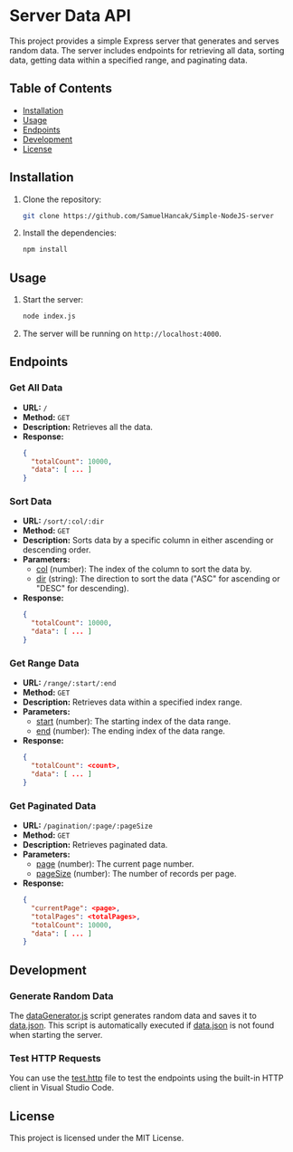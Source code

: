 # Server Data API

This project provides a simple Express server that generates and serves random data. The server includes endpoints for retrieving all data, sorting data, getting data within a specified range, and paginating data.

## Table of Contents

- [Installation](#installation)
- [Usage](#usage)
- [Endpoints](#endpoints)
- [Development](#development)
- [License](#license)

## Installation

1. Clone the repository:

   ```sh
   git clone https://github.com/SamuelHancak/Simple-NodeJS-server
   ```

2. Install the dependencies:
   ```sh
   npm install
   ```

## Usage

1. Start the server:

   ```sh
   node index.js
   ```

2. The server will be running on `http://localhost:4000`.

## Endpoints

### Get All Data

- **URL:** `/`
- **Method:** `GET`
- **Description:** Retrieves all the data.
- **Response:**
  ```json
  {
    "totalCount": 10000,
    "data": [ ... ]
  }
  ```

### Sort Data

- **URL:** `/sort/:col/:dir`
- **Method:** `GET`
- **Description:** Sorts data by a specific column in either ascending or descending order.
- **Parameters:**
  - [col](http://_vscodecontentref_/0) (number): The index of the column to sort the data by.
  - [dir](http://_vscodecontentref_/1) (string): The direction to sort the data ("ASC" for ascending or "DESC" for descending).
- **Response:**
  ```json
  {
    "totalCount": 10000,
    "data": [ ... ]
  }
  ```

### Get Range Data

- **URL:** `/range/:start/:end`
- **Method:** `GET`
- **Description:** Retrieves data within a specified index range.
- **Parameters:**
  - [start](http://_vscodecontentref_/2) (number): The starting index of the data range.
  - [end](http://_vscodecontentref_/3) (number): The ending index of the data range.
- **Response:**
  ```json
  {
    "totalCount": <count>,
    "data": [ ... ]
  }
  ```

### Get Paginated Data

- **URL:** `/pagination/:page/:pageSize`
- **Method:** `GET`
- **Description:** Retrieves paginated data.
- **Parameters:**
  - [page](http://_vscodecontentref_/4) (number): The current page number.
  - [pageSize](http://_vscodecontentref_/5) (number): The number of records per page.
- **Response:**
  ```json
  {
    "currentPage": <page>,
    "totalPages": <totalPages>,
    "totalCount": 10000,
    "data": [ ... ]
  }
  ```

## Development

### Generate Random Data

The [dataGenerator.js](http://_vscodecontentref_/6) script generates random data and saves it to [data.json](http://_vscodecontentref_/7). This script is automatically executed if [data.json](http://_vscodecontentref_/8) is not found when starting the server.

### Test HTTP Requests

You can use the [test.http](http://_vscodecontentref_/9) file to test the endpoints using the built-in HTTP client in Visual Studio Code.

## License

This project is licensed under the MIT License.
